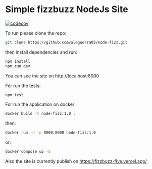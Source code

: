 # Simple fizzbuzz NodeJs Site

[![codecov](https://codecov.io/gh/aleguerra05/node-fizz/branch/main/graph/badge.svg?token=CUOSRTD02C)](https://codecov.io/gh/aleguerra05/node-fizz)

To run please clone the repo:

```bash
git clone https://github.com/aleguerra05/node-fizz.git
```

then install dependencies and run:

```bash
npm install
npm run dev
```

You can see the site on http://localhost:8000

For run the tests:

```bash
npm test
```

For run the application on docker:

```bash
docker build -t node-fizz:1.0 .
```

then:

```bash
docker run -d -p 8000:8000 node-fizz:1.0
```
or:
```bash
docker compose up -d
```

Also the site is currently publish on https://fizzbuzz-five.vercel.app/


